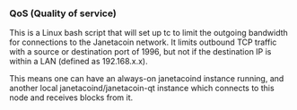 ### QoS (Quality of service) ###

This is a Linux bash script that will set up tc to limit the outgoing bandwidth for connections to the Janetacoin network. It limits outbound TCP traffic with a source or destination port of 1996, but not if the destination IP is within a LAN (defined as 192.168.x.x).

This means one can have an always-on janetacoind instance running, and another local janetacoind/janetacoin-qt instance which connects to this node and receives blocks from it.
